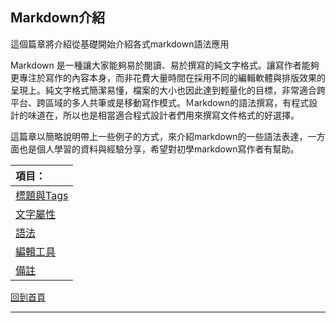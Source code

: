 ## Markdown介紹

這個篇章將介紹從基礎開始介紹各式markdown語法應用

Markdown 是一種讓大家能夠易於閱讀、易於撰寫的純文字格式。讓寫作者能夠更專注於寫作的內容本身，而非花費大量時間在採用不同的編輯軟體與排版效果的呈現上。純文字格式簡潔易懂，檔案的大小也因此達到輕量化的目標，非常適合跨平台、跨區域的多人共筆或是移動寫作模式。Ｍarkdown的語法撰寫，有程式設計的味道在，所以也是相當適合程式設計者們用來撰寫文件格式的好選擇。

這篇章以簡略說明帶上一些例子的方式，來介紹markdown的一些語法表達，一方面也是個人學習的資料與經驗分享，希望對初學markdown寫作者有幫助。



| 項目：       |
| :---------------------------- |
| [標題與Tags](title.md) |
| [文字屬性](font.md) |
| [語法](grammar.md) |
| [編輯工具](toolintro.md) |
| [備註](note.md) |

<p>
<p>
<p>



[回到首頁](../index.md)

---

